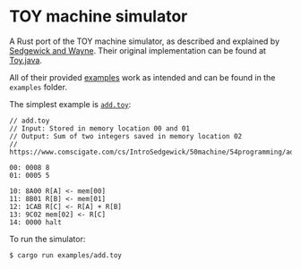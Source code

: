 # TOY machine simulator

A Rust port of the TOY machine simulator, as described and explained by [Sedgewick and Wayne](https://www.comscigate.com/cs/IntroSedgewick/50machine/52toy/index.html). Their original implementation can be found at [Toy.java](https://www.comscigate.com/cs/IntroSedgewick/50machine/55simulator/index.html).

All of their provided [examples](https://www.comscigate.com/cs/IntroSedgewick/50machine/54programming/index.html) work as intended and can be found in the `examples` folder.

The simplest example is [`add.toy`](https://www.comscigate.com/cs/IntroSedgewick/50machine/54programming/add.toy):
```
// add.toy
// Input: Stored in memory location 00 and 01
// Output: Sum of two integers saved in memory location 02
// https://www.comscigate.com/cs/IntroSedgewick/50machine/54programming/add.toy

00: 0008 8
01: 0005 5

10: 8A00 R[A] <- mem[00]
11: 8B01 R[B] <- mem[01]
12: 1CAB R[C] <- R[A] + R[B]
13: 9C02 mem[02] <- R[C]
14: 0000 halt
```

To run the simulator:
```
$ cargo run examples/add.toy
```
